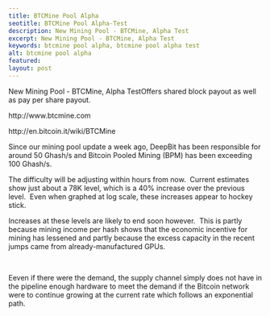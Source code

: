 ```yaml
---
title: BTCMine Pool Alpha
seotitle: BTCMine Pool Alpha-Test
description: New Mining Pool - BTCMine, Alpha Test
excerpt: New Mining Pool - BTCMine, Alpha Test
keywords: btcmine pool alpha, btcmine pool alpha test
alt: btcmine pool alpha
featured: 
layout: post
---
```


<p>New Mining Pool - BTCMine, Alpha TestOffers shared block payout as well as pay per share payout.</p>

<p>http://www.btcmine.com</p>

<p>http://en.bitcoin.it/wiki/BTCMine</p>

<p>Since our mining pool update a week ago, DeepBit has been responsible for around 50 Ghash/s and Bitcoin Pooled Mining (BPM) has been exceeding 100 Ghash/s.</p>

<p>The difficulty will be adjusting within hours from now.  Current estimates show just about a 78K level, which is a 40% increase over the previous level.  Even when graphed at log scale, these increases appear to hockey stick.</p>

<p>Increases at these levels are likely to end soon however.  This is partly because mining income per hash shows that the economic incentive for mining has lessened and partly because the excess capacity in the recent jumps came from already-manufactured GPUs. </p> 

<p>Eeven if there were the demand, the supply channel simply does not have in the pipeline enough hardware to meet the demand if the Bitcoin network were to continue growing at the current rate which follows an exponential path.</p>

